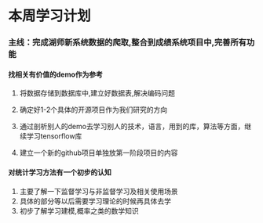 # 本周学习计划

### 主线：完成湖师新系统数据的爬取,整合到成绩系统项目中,完善所有功能


#### 找相关有价值的demo作为参考

1. 将数据存储到数据库中,建立好数据表,解决编码问题

2. 确定好1-2个具体的开源项目作为我们研究的方向

3. 通过剖析别人的demo去学习别人的技术，语言，用到的库，算法等方面，继续学习tensorflow库

4. 建立一个新的github项目单独放第一阶段项目的内容

#### 对统计学习方法有一个初步的认知

1. 主要了解一下监督学习与非监督学习及相关使用场景
2. 具体的部分等以后需要学习理论的时候再具体去学
3. 初步了解学习建模,概率之类的数学知识



